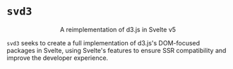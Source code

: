 # `svd3`

<p align="center">
    A reimplementation of d3.js in Svelte v5
</p>

`svd3` seeks to create a full implementation of d3.js's DOM-focused packages in Svelte, using
Svelte's features to ensure SSR compatibility and improve the developer experience.
